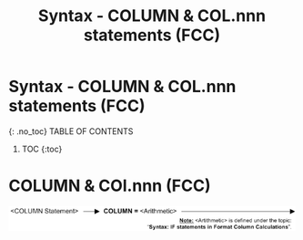 ﻿---
layout: default
title: "Syntax - COLUMN & COL.nnn statements (FCC)"
parent: Syntax - Format Column Calculations (FCC)
grand_parent: Workbench Logic Text Syntax Diagrams
nav_order: 2
---

# Syntax - COLUMN & COL.nnn statements (FCC)
{: .no_toc}
TABLE OF CONTENTS 
1. TOC
{:toc}  
 

 # COLUMN & COl.nnn (FCC)

![Function COLUMN FCC 1](../../images/LTS_COLUMN_3FCC_01.gif)

